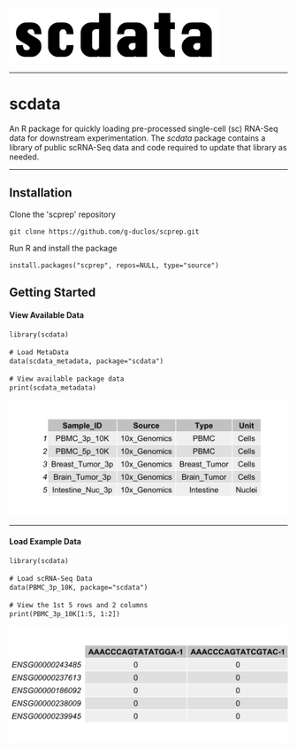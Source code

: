 ![Logo](inst/extdata/scdata_Logo.png)

***

# **scdata**
An R package for quickly loading pre-processed single-cell (sc) RNA-Seq data for downstream experimentation. The *scdata* package contains a library of public scRNA-Seq data and code required to update that library as needed.

***

## Installation

Clone the 'scprep' repository
```
git clone https://github.com/g-duclos/scprep.git
```

Run R and install the package
```
install.packages("scprep", repos=NULL, type="source")
```


## Getting Started

#### View Available Data

```
library(scdata)

# Load MetaData
data(scdata_metadata, package="scdata")

# View available package data
print(scdata_metadata)

```
![metadata_sub](inst/extdata/scdata_metadata_sub.png)

***

#### Load Example Data

```
library(scdata)

# Load scRNA-Seq Data
data(PBMC_3p_10K, package="scdata")

# View the 1st 5 rows and 2 columns
print(PBMC_3p_10K[1:5, 1:2])

```
![PBMC_3p_10K_sub](inst/extdata/scdata_PBMC_3p_10K_sub.png)



